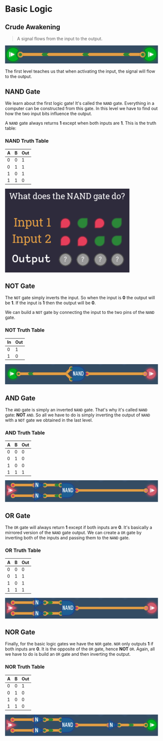 # Basic Logic

## Crude Awakening

> A signal flows from the input to the output.

![Signal](./assets/basic_logic/crude_awakening.png)

The first level teaches us that when activating the input, the signal will flow to the output.

## NAND Gate

We learn about the first logic gate! It's called the `NAND` gate. Everything in a computer can be constructed from this gate. In this level we have to find out how the two input bits influence the output.

A `NAND` gate always returns **1** except when both inputs are **1**. This is the truth table:

### NAND Truth Table

| A   | B   | Out |
| --- | --- | --- |
| 0   | 0   | 1   |
| 0   | 1   | 1   |
| 1   | 0   | 1   |
| 1   | 1   | 0   |

![NAND gate](./assets/basic_logic/nand_gate.png)

## NOT Gate

The `NOT` gate simply inverts the input. So when the input is **0** the output will be **1**. If the input is **1** then the output will be **0**.

We can build a `NOT` gate by connecting the input to the two pins of the `NAND` gate.

### NOT Truth Table

| In  | Out |
| --- | --- |
| 0   | 1   |
| 1   | 0   |

![NOT gate](./assets/basic_logic/not_gate.png)

## AND Gate

The `AND` gate is simply an inverted `NAND` gate. That's why it's called `NAND` gate: **NOT** `AND`. So all we have to do is simply inverting the output of `NAND` with a `NOT` gate we obtained in the last level.

### AND Truth Table

| A   | B   | Out |
| --- | --- | --- |
| 0   | 0   | 0   |
| 0   | 1   | 0   |
| 1   | 0   | 0   |
| 1   | 1   | 1   |

![AND gate](./assets/basic_logic/and_gate.png)

## OR Gate

The `OR` gate will always return **1** except if both inputs are **0**. It's basically a mirrored version of the `NAND` gate output. We can create a `OR` gate by inverting both of the inputs and passing them to the `NAND` gate.

### OR Truth Table

| A   | B   | Out |
| --- | --- | --- |
| 0   | 0   | 0   |
| 0   | 1   | 1   |
| 1   | 0   | 1   |
| 1   | 1   | 1   |

![OR Gate](./assets/basic_logic/or_gate.png)

## NOR Gate

Finally, for the basic logic gates we have the `NOR` gate. `NOR` only outputs **1** if both inputs are **0**. It is the opposite of the `OR` gate, hence **NOT** `OR`. Again, all we have to do is build an `OR` gate and then inverting the output.

### NOR Truth Table

| A   | B   | Out |
| --- | --- | --- |
| 0   | 0   | 1   |
| 0   | 1   | 0   |
| 1   | 0   | 0   |
| 1   | 1   | 0   |

![NOR Gate](./assets/basic_logic/nor_gate.png)
